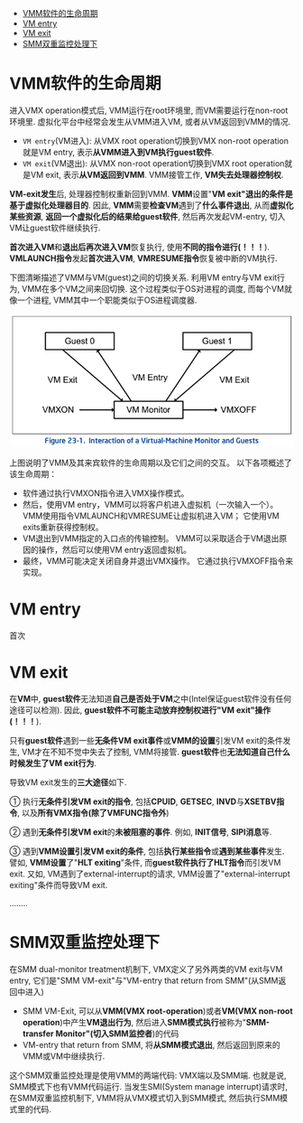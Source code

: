 
<!-- @import "[TOC]" {cmd="toc" depthFrom=1 depthTo=6 orderedList=false} -->

<!-- code_chunk_output -->

- [VMM软件的生命周期](#vmm软件的生命周期)
- [VM entry](#vm-entry)
- [VM exit](#vm-exit)
- [SMM双重监控处理下](#smm双重监控处理下)

<!-- /code_chunk_output -->

# VMM软件的生命周期

进入VMX operation模式后, VMM运行在root环境里, 而VM需要运行在non\-root环境里. 虚拟化平台中经常会发生从VMM进入VM, 或者从VM返回到VMM的情况.

- `VM entry`(VM进入): 从VMX root operation切换到VMX non\-root operation就是VM entry, 表示**从VMM进入到VM执行guest软件**.
- `VM exit`(VM退出): 从VMX non\-root operation切换到VMX root operation就是VM exit, 表示**从VM返回到VMM**. VMM接管工作, **VM失去处理器控制权**.

**VM\-exit发生**后, 处理器控制权重新回到VMM. **VMM**设置"**VM exit"退出的条件是基于虚拟化处理器目的**. 因此, **VMM**需要**检查VM**遇到了**什么事件退出**, 从而**虚拟化某些资源**, **返回一个虚拟化后的结果给guest软件**, 然后再次发起VM\-entry, 切入VM让guest软件继续执行.

**首次进入VM**和**退出后再次进入VM**恢复执行, 使用**不同的指令进行(！！！**). **VMLAUNCH指令**发起**首次进入VM**, **VMRESUME指令**恢复被中断的VM执行.

下图清晰描述了VMM与VM(guest)之间的切换关系. 利用VM entry与VM exit行为, VMM在多个VM之间来回切换. 这个过程类似于OS对进程的调度, 而每个VM就像一个进程, VMM其中一个职能类似于OS进程调度器.

![2020-11-26-22-40-48.png](./images/2020-11-26-22-40-48.png)

上图说明了VMM及其来宾软件的生命周期以及它们之间的交互。 以下各项概述了该生命周期：

* 软件通过执行VMXON指令进入VMX操作模式。
* 然后，使用VM entry，VMM可以将客户机进入虚拟机（一次输入一个）。 VMM使用指令VMLAUNCH和VMRESUME让虚拟机进入VM； 它使用VM exits重新获得控制权。
* VM退出到VMM指定的入口点的传输控制。 VMM可以采取适合于VM退出原因的操作，然后可以使用VM entry返回虚拟机。
* 最终，VMM可能决定关闭自身并退出VMX操作。 它通过执行VMXOFF指令来实现。

# VM entry

首次

# VM exit

在**VM**中, **guest软件**无法知道**自己是否处于VM**之中(Intel保证guest软件没有任何途径可以检测). 因此, **guest软件不可能主动放弃控制权进行"VM exit"操作(！！！**).

只有**guest软件**遇到一些**无条件VM exit事件**或**VMM的设置**引发VM exit的条件发生, VM才在不知不觉中失去了控制, VMM将接管. **guest软件**也**无法知道自己什么时候发生了VM exit行为**.

导致VM exit发生的**三大途径**如下.

① 执行**无条件引发VM exit的指令**, 包括**CPUID**, **GETSEC**, **INVD**与**XSETBV指令**, 以及**所有VMX指令(除了VMFUNC指令外**)

② 遇到**无条件引发VM exit**的**未被阻塞的事件**. 例如, **INIT信号**, **SIPI消息**等.

③ 遇到**VMM设置引发VM exit的条件**, 包括**执行某些指令**或**遇到某些事件**发生. 譬如, **VMM设置**了"**HLT exiting**"条件, 而**guest软件执行了HLT指令**而引发VM exit. 又如, VM遇到了external\-interrupt的请求, VMM设置了"external\-interrupt exiting"条件而导致VM exit.

........

# SMM双重监控处理下

在SMM dual\-monitor treatment机制下, VMX定义了另外两类的VM exit与VM entry, 它们是"SMM VM-exit"与"VM\-entry that return from SMM"(从SMM返回中进入)

- SMM VM\-Exit, 可以从**VMM(VMX root\-operation**)或者**VM(VMX non\-root operation**)中产生**VM退出行为**, 然后进入**SMM模式执行**被称为"**SMM\-transfer Monitor"(切入SMM监控者**)的代码
- VM\-entry that return from SMM, 将**从SMM模式退出**, 然后返回到原来的VMM或VM中继续执行.

这个SMM双重监控处理是使用VMM的两端代码: VMX端以及SMM端. 也就是说, SMM模式下也有VMM代码运行. 当发生SMI(System manage interrupt)请求时, 在SMM双重监控机制下, VMM将从VMX模式切入到SMM模式, 然后执行SMM模式里的代码.

